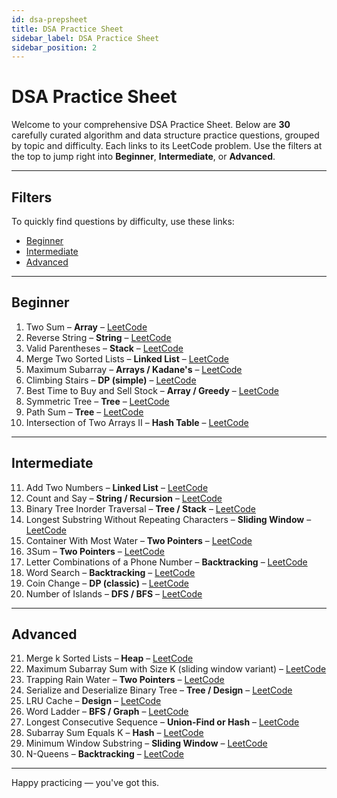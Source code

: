 ```yaml
---
id: dsa-prepsheet
title: DSA Practice Sheet
sidebar_label: DSA Practice Sheet
sidebar_position: 2
---
```


#  DSA Practice Sheet

Welcome to your comprehensive DSA Practice Sheet. Below are **30** carefully curated algorithm and data structure practice questions, grouped by topic and difficulty. Each links to its LeetCode problem. Use the filters at the top to jump right into **Beginner**, **Intermediate**, or **Advanced**.

---

##  Filters

To quickly find questions by difficulty, use these links:

- [Beginner](#beginner)  
- [Intermediate](#intermediate)  
- [Advanced](#advanced)  

---

##  Beginner

1. Two Sum – **Array** – [LeetCode](https://leetcode.com/problems/two-sum/)  
2. Reverse String – **String** – [LeetCode](https://leetcode.com/problems/reverse-string/)  
3. Valid Parentheses – **Stack** – [LeetCode](https://leetcode.com/problems/valid-parentheses/)  
4. Merge Two Sorted Lists – **Linked List** – [LeetCode](https://leetcode.com/problems/merge-two-sorted-lists/)  
5. Maximum Subarray – **Arrays / Kadane's** – [LeetCode](https://leetcode.com/problems/maximum-subarray/)  
6. Climbing Stairs – **DP (simple)** – [LeetCode](https://leetcode.com/problems/climbing-stairs/)  
7. Best Time to Buy and Sell Stock – **Array / Greedy** – [LeetCode](https://leetcode.com/problems/best-time-to-buy-and-sell-stock/)  
8. Symmetric Tree – **Tree** – [LeetCode](https://leetcode.com/problems/symmetric-tree/)  
9. Path Sum – **Tree** – [LeetCode](https://leetcode.com/problems/path-sum/)  
10. Intersection of Two Arrays II – **Hash Table** – [LeetCode](https://leetcode.com/problems/intersection-of-two-arrays-ii/)

---

##  Intermediate

11. Add Two Numbers – **Linked List** – [LeetCode](https://leetcode.com/problems/add-two-numbers/)  
12. Count and Say – **String / Recursion** – [LeetCode](https://leetcode.com/problems/count-and-say/)  
13. Binary Tree Inorder Traversal – **Tree / Stack** – [LeetCode](https://leetcode.com/problems/binary-tree-inorder-traversal/)  
14. Longest Substring Without Repeating Characters – **Sliding Window** – [LeetCode](https://leetcode.com/problems/longest-substring-without-repeating-characters/)  
15. Container With Most Water – **Two Pointers** – [LeetCode](https://leetcode.com/problems/container-with-most-water/)  
16. 3Sum – **Two Pointers** – [LeetCode](https://leetcode.com/problems/3sum/)  
17. Letter Combinations of a Phone Number – **Backtracking** – [LeetCode](https://leetcode.com/problems/letter-combinations-of-a-phone-number/)  
18. Word Search – **Backtracking** – [LeetCode](https://leetcode.com/problems/word-search/)  
19. Coin Change – **DP (classic)** – [LeetCode](https://leetcode.com/problems/coin-change/)  
20. Number of Islands – **DFS / BFS** – [LeetCode](https://leetcode.com/problems/number-of-islands/)

---

##  Advanced

21. Merge k Sorted Lists – **Heap** – [LeetCode](https://leetcode.com/problems/merge-k-sorted-lists/)  
22. Maximum Subarray Sum with Size K (sliding window variant) – [LeetCode](https://leetcode.com/problems/maximum-subarray-sum-with-size-k/)  
23. Trapping Rain Water – **Two Pointers** – [LeetCode](https://leetcode.com/problems/trapping-rain-water/)  
24. Serialize and Deserialize Binary Tree – **Tree / Design** – [LeetCode](https://leetcode.com/problems/serialize-and-deserialize-binary-tree/)  
25. LRU Cache – **Design** – [LeetCode](https://leetcode.com/problems/lru-cache/)  
26. Word Ladder – **BFS / Graph** – [LeetCode](https://leetcode.com/problems/word-ladder/)  
27. Longest Consecutive Sequence – **Union-Find or Hash** – [LeetCode](https://leetcode.com/problems/longest-consecutive-sequence/)  
28. Subarray Sum Equals K – **Hash** – [LeetCode](https://leetcode.com/problems/subarray-sum-equals-k/)  
29. Minimum Window Substring – **Sliding Window** – [LeetCode](https://leetcode.com/problems/minimum-window-substring/)  
30. N-Queens – **Backtracking** – [LeetCode](https://leetcode.com/problems/n-queens/)

---

Happy practicing — you've got this.  
